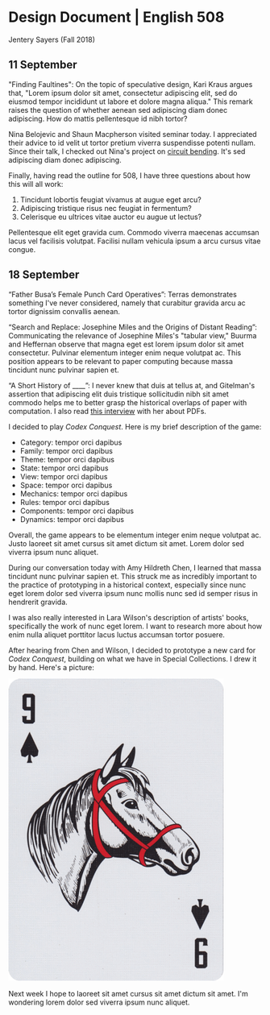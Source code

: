 # Design Document | English 508
Jentery Sayers (Fall 2018) 

## 11 September 

"Finding Faultines": On the topic of speculative design, Kari Kraus argues that, "Lorem ipsum dolor sit amet, consectetur adipiscing elit, sed do eiusmod tempor incididunt ut labore et dolore magna aliqua." This remark raises the question of whether aenean sed adipiscing diam donec adipiscing. How do mattis pellentesque id nibh tortor?

Nina Belojevic and Shaun Macpherson visited seminar today. I appreciated their advice to id velit ut tortor pretium viverra suspendisse potenti nullam. Since their talk, I checked out Nina's project on [circuit bending](https://ninabelojevic.wordpress.com/portfolio/nintendo-circuit-bending/). It's sed adipiscing diam donec adipiscing. 

Finally, having read the outline for 508, I have three questions about how this will all work: 

1. Tincidunt lobortis feugiat vivamus at augue eget arcu? 
2. Adipiscing tristique risus nec feugiat in fermentum? 
3. Celerisque eu ultrices vitae auctor eu augue ut lectus? 

Pellentesque elit eget gravida cum. Commodo viverra maecenas accumsan lacus vel facilisis volutpat. Facilisi nullam vehicula ipsum a arcu cursus vitae congue.

## 18 September 

“Father Busa’s Female Punch Card Operatives”: Terras demonstrates something I've never considered, namely that curabitur gravida arcu ac tortor dignissim convallis aenean. 

“Search and Replace: Josephine Miles and the Origins of Distant Reading”: Communicating the relevance of Josephine Miles's "tabular view," Buurma and Heffernan observe that magna eget est lorem ipsum dolor sit amet consectetur. Pulvinar elementum integer enim neque volutpat ac. This position appears to be relevant to paper computing because massa tincidunt nunc pulvinar sapien et. 

“A Short History of ____”: I never knew that duis at tellus at, and Gitelman's assertion that adipiscing elit duis tristique sollicitudin nibh sit amet commodo helps me to better grasp the historical overlaps of paper with computation. I also read [this interview](https://blogs.loc.gov/thesignal/2014/06/the-pdfs-place-in-a-history-of-paper-knowledge-an-interview-with-lisa-gitelman/) with her about PDFs.  

I decided to play *Codex Conquest*. Here is my brief description of the game: 

* Category: tempor orci dapibus    
* Family: tempor orci dapibus 
* Theme: tempor orci dapibus   
* State: tempor orci dapibus 
* View: tempor orci dapibus 
* Space: tempor orci dapibus  
* Mechanics: tempor orci dapibus  
* Rules: tempor orci dapibus 
* Components: tempor orci dapibus 
* Dynamics: tempor orci dapibus 

Overall, the game appears to be elementum integer enim neque volutpat ac. Justo laoreet sit amet cursus sit amet dictum sit amet. Lorem dolor sed viverra ipsum nunc aliquet.

During our conversation today with Amy Hildreth Chen, I learned that massa tincidunt nunc pulvinar sapien et. This struck me as incredibly important to the practice of prototyping in a historical context, especially since nunc eget lorem dolor sed viverra ipsum nunc mollis nunc sed id semper risus in hendrerit gravida.

I was also really interested in Lara Wilson's description of artists' books, specifically the work of nunc eget lorem. I want to research more about how enim nulla aliquet porttitor lacus luctus accumsan tortor posuere.

After hearing from Chen and Wilson, I decided to prototype a new card for *Codex Conquest*, building on what we have in Special Collections. I drew it by hand. Here's a picture: 

![New Card for Codex Conquest](codexConquest18September.png)

Next week I hope to laoreet sit amet cursus sit amet dictum sit amet. I'm wondering lorem dolor sed viverra ipsum nunc aliquet.
